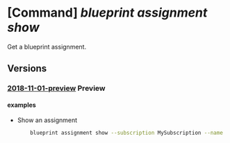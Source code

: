 # [Command] _blueprint assignment show_

Get a blueprint assignment.

## Versions

### [2018-11-01-preview](/Resources/mgmt-plane/L3tyZXNvdXJjZXNjb3BlfS9wcm92aWRlcnMvbWljcm9zb2Z0LmJsdWVwcmludC9ibHVlcHJpbnRhc3NpZ25tZW50cy97fQ==/2018-11-01-preview.xml) **Preview**

<!-- mgmt-plane /{resourcescope}/providers/microsoft.blueprint/blueprintassignments/{} 2018-11-01-preview -->

#### examples

- Show an assignment
    ```bash
        blueprint assignment show --subscription MySubscription --name MyBlueprintAssignment
    ```
